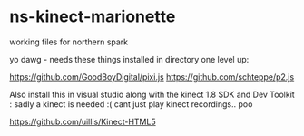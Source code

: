 ns-kinect-marionette
======================

working files for northern spark

yo dawg - needs these things installed in directory one level up:

https://github.com/GoodBoyDigital/pixi.js
https://github.com/schteppe/p2.js


Also install this in visual studio along with the kinect 1.8 SDK and Dev Toolkit :
 sadly a kinect is needed :( cant just play kinect recordings.. poo
 
https://github.com/uillis/Kinect-HTML5



